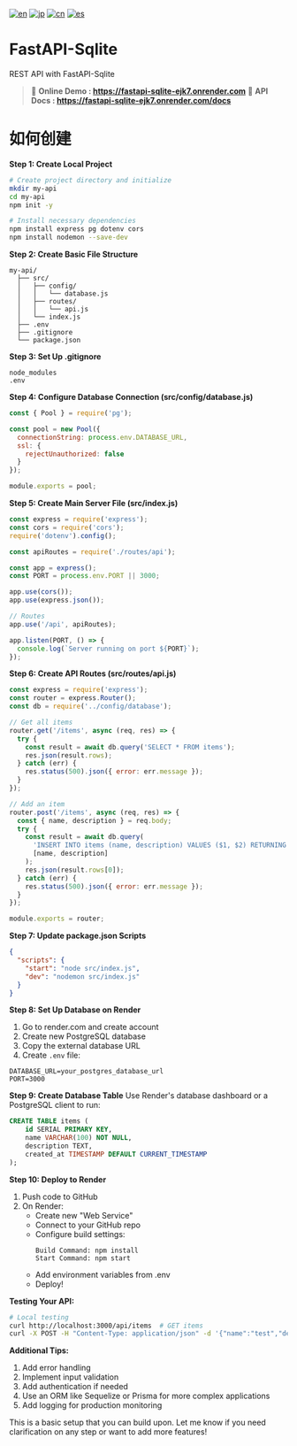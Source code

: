 [![en](https://img.shields.io/badge/lang-en-blue.svg)](https://github.com/RomaruDaze/fastAPI-Sqlite/blob/main/README.md) [![jp](https://img.shields.io/badge/lang-jp-red.svg)](https://github.com/RomaruDaze/fastAPI-Sqlite/blob/main/README.jp.md) [![cn](https://img.shields.io/badge/lang-cn-green.svg)](https://github.com/RomaruDaze/fastAPI-Sqlite/blob/main/README.cn.md) [![es](https://img.shields.io/badge/lang-es-yellow.svg)](https://github.com/RomaruDaze/fastAPI-Sqlite/blob/main/README.es.md)

# FastAPI-Sqlite

REST API with FastAPI-Sqlite

> 🚀 **Online Demo : https://fastapi-sqlite-ejk7.onrender.com**
> 📖 **API Docs : https://fastapi-sqlite-ejk7.onrender.com/docs**

# 如何创建

**Step 1: Create Local Project**

```bash
# Create project directory and initialize
mkdir my-api
cd my-api
npm init -y

# Install necessary dependencies
npm install express pg dotenv cors
npm install nodemon --save-dev
```

**Step 2: Create Basic File Structure**

```plaintext
my-api/
  ├── src/
  │   ├── config/
  │   │   └── database.js
  │   ├── routes/
  │   │   └── api.js
  │   └── index.js
  ├── .env
  ├── .gitignore
  └── package.json
```

**Step 3: Set Up .gitignore**

```gitignore
node_modules
.env
```

**Step 4: Configure Database Connection (src/config/database.js)**

```javascript:src/config/database.js
const { Pool } = require('pg');

const pool = new Pool({
  connectionString: process.env.DATABASE_URL,
  ssl: {
    rejectUnauthorized: false
  }
});

module.exports = pool;
```

**Step 5: Create Main Server File (src/index.js)**

```javascript:src/index.js
const express = require('express');
const cors = require('cors');
require('dotenv').config();

const apiRoutes = require('./routes/api');

const app = express();
const PORT = process.env.PORT || 3000;

app.use(cors());
app.use(express.json());

// Routes
app.use('/api', apiRoutes);

app.listen(PORT, () => {
  console.log(`Server running on port ${PORT}`);
});
```

**Step 6: Create API Routes (src/routes/api.js)**

```javascript:src/routes/api.js
const express = require('express');
const router = express.Router();
const db = require('../config/database');

// Get all items
router.get('/items', async (req, res) => {
  try {
    const result = await db.query('SELECT * FROM items');
    res.json(result.rows);
  } catch (err) {
    res.status(500).json({ error: err.message });
  }
});

// Add an item
router.post('/items', async (req, res) => {
  const { name, description } = req.body;
  try {
    const result = await db.query(
      'INSERT INTO items (name, description) VALUES ($1, $2) RETURNING *',
      [name, description]
    );
    res.json(result.rows[0]);
  } catch (err) {
    res.status(500).json({ error: err.message });
  }
});

module.exports = router;
```

**Step 7: Update package.json Scripts**

```json:package.json
{
  "scripts": {
    "start": "node src/index.js",
    "dev": "nodemon src/index.js"
  }
}
```

**Step 8: Set Up Database on Render**

1. Go to render.com and create account
2. Create new PostgreSQL database
3. Copy the external database URL
4. Create `.env` file:

```plaintext:.env
DATABASE_URL=your_postgres_database_url
PORT=3000
```

**Step 9: Create Database Table**
Use Render's database dashboard or a PostgreSQL client to run:

```sql
CREATE TABLE items (
    id SERIAL PRIMARY KEY,
    name VARCHAR(100) NOT NULL,
    description TEXT,
    created_at TIMESTAMP DEFAULT CURRENT_TIMESTAMP
);
```

**Step 10: Deploy to Render**

1. Push code to GitHub
2. On Render:
   - Create new "Web Service"
   - Connect to your GitHub repo
   - Configure build settings:
     ```plaintext
     Build Command: npm install
     Start Command: npm start
     ```
   - Add environment variables from .env
   - Deploy!

**Testing Your API:**

```bash
# Local testing
curl http://localhost:3000/api/items  # GET items
curl -X POST -H "Content-Type: application/json" -d '{"name":"test","description":"test desc"}' http://localhost:3000/api/items  # POST item
```

**Additional Tips:**

1. Add error handling
2. Implement input validation
3. Add authentication if needed
4. Use an ORM like Sequelize or Prisma for more complex applications
5. Add logging for production monitoring

This is a basic setup that you can build upon. Let me know if you need clarification on any step or want to add more features!
